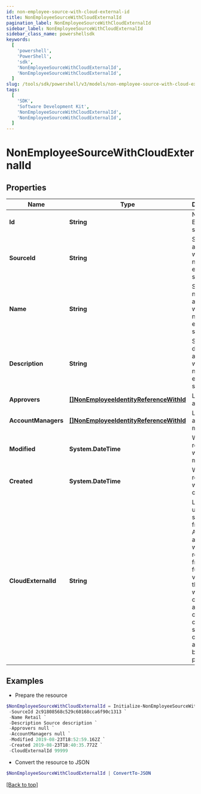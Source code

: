 ```yaml
---
id: non-employee-source-with-cloud-external-id
title: NonEmployeeSourceWithCloudExternalId
pagination_label: NonEmployeeSourceWithCloudExternalId
sidebar_label: NonEmployeeSourceWithCloudExternalId
sidebar_class_name: powershellsdk
keywords:
  [
    'powershell',
    'PowerShell',
    'sdk',
    'NonEmployeeSourceWithCloudExternalId',
    'NonEmployeeSourceWithCloudExternalId',
  ]
slug: /tools/sdk/powershell/v3/models/non-employee-source-with-cloud-external-id
tags:
  [
    'SDK',
    'Software Development Kit',
    'NonEmployeeSourceWithCloudExternalId',
    'NonEmployeeSourceWithCloudExternalId',
  ]
---
```


# NonEmployeeSourceWithCloudExternalId

## Properties

| Name | Type | Description | Notes |
| --- | --- | --- | --- |
| **Id** | **String** | Non-Employee source id. | [optional] |
| **SourceId** | **String** | Source Id associated with this non-employee source. | [optional] |
| **Name** | **String** | Source name associated with this non-employee source. | [optional] |
| **Description** | **String** | Source description associated with this non-employee source. | [optional] |
| **Approvers** | [**[]NonEmployeeIdentityReferenceWithId**](non-employee-identity-reference-with-id) | List of approvers | [optional] |
| **AccountManagers** | [**[]NonEmployeeIdentityReferenceWithId**](non-employee-identity-reference-with-id) | List of account managers | [optional] |
| **Modified** | **System.DateTime** | When the request was last modified. | [optional] |
| **Created** | **System.DateTime** | When the request was created. | [optional] |
| **CloudExternalId** | **String** | Legacy ID used for sources from the V1 API. This attribute will be removed from a future version of the API and will not be considered a breaking change. No clients should rely on this ID always being present. | [optional] |

## Examples

- Prepare the resource

```powershell
$NonEmployeeSourceWithCloudExternalId = Initialize-NonEmployeeSourceWithCloudExternalId  -Id a0303682-5e4a-44f7-bdc2-6ce6112549c1 `
 -SourceId 2c91808568c529c60168cca6f90c1313 `
 -Name Retail `
 -Description Source description `
 -Approvers null `
 -AccountManagers null `
 -Modified 2019-08-23T18:52:59.162Z `
 -Created 2019-08-23T18:40:35.772Z `
 -CloudExternalId 99999
```

- Convert the resource to JSON

```powershell
$NonEmployeeSourceWithCloudExternalId | ConvertTo-JSON
```

[[Back to top]](#)
